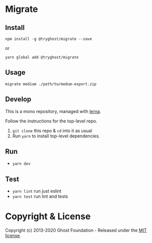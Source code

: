# Migrate

## Install

`npm install -g @tryghost/migrate --save`

or

`yarn global add @tryghost/migrate`


## Usage

`migrate medium ./path/to/medum-export.zip`

## Develop

This is a mono repository, managed with [lerna](https://lernajs.io/).

Follow the instructions for the top-level repo.
1. `git clone` this repo & `cd` into it as usual
2. Run `yarn` to install top-level dependencies.


## Run

- `yarn dev`


## Test

- `yarn lint` run just eslint
- `yarn test` run lint and tests




# Copyright & License

Copyright (c) 2013-2020 Ghost Foundation - Released under the [MIT license](LICENSE).
